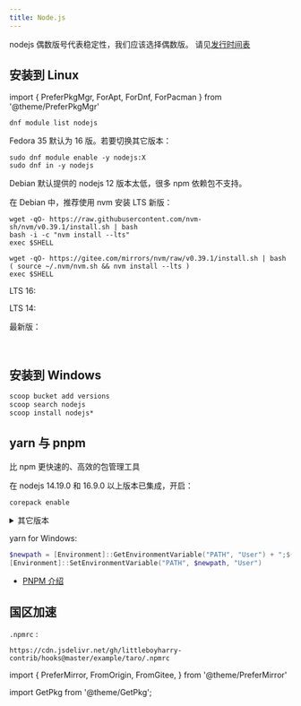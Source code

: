 ```yaml
---
title: Node.js
---
```


nodejs 偶数版号代表稳定性，我们应该选择偶数版。
请见[发行时间表](https://nodejs.org/en/about/releases/)

## 安装到 Linux

import {
PreferPkgMgr,
ForApt,
ForDnf,
ForPacman
} from '@theme/PreferPkgMgr'

 <PreferPkgMgr dnf apt pacman>
<ForDnf>

    dnf module list nodejs

Fedora 35 默认为 16 版。若要切换其它版本：

```shell
sudo dnf module enable -y nodejs:X
sudo dnf in -y nodejs
```

</ForDnf>

 <ForApt>

Debian 默认提供的 nodejs 12 版本太低，很多 npm 依赖包不支持。

在 Debian 中，推荐使用 nvm 安装 LTS 新版：

 <PreferMirror origin gitee>
<FromOrigin>

```shell
wget -qO- https://raw.githubusercontent.com/nvm-sh/nvm/v0.39.1/install.sh | bash
bash -i -c "nvm install --lts"
exec $SHELL
```

</FromOrigin>
<FromGitee>

```shell
wget -qO- https://gitee.com/mirrors/nvm/raw/v0.39.1/install.sh | bash
( source ~/.nvm/nvm.sh && nvm install --lts )
exec $SHELL
```

</FromGitee>
</PreferMirror>

</ForApt>

 <ForPacman>

LTS 16:

 <GetPkg pacman="nodejs-lts-gallium"/>

LTS 14:

 <GetPkg pacman="nodejs-lts-fermium	"/>

最新版：

 <GetPkg pacman="nodejs"/>

</ForPacman>

</PreferPkgMgr>

<br/>

## 安装到 Windows

```bat
scoop bucket add versions
scoop search nodejs
scoop install nodejs*
```

## yarn 与 pnpm

比 npm 更快速的、高效的包管理工具

在 nodejs 14.19.0 和 16.9.0 以上版本已集成，开启：

    corepack enable

 <details className="let-details-to-gray">
<summary>其它版本</summary>

参考：https://github.com/pnpm/pnpm/tags

    corepack prepare pnpm@<新版> --activate

</details>

yarn for Windows:

```powershell
$newpath = [Environment]::GetEnvironmentVariable("PATH", "User") + ";$(yarn global bin)"
[Environment]::SetEnvironmentVariable("PATH", $newpath, "User")

```

- [PNPM 介绍](https://pnpm.io/zh/motivation)

## 国区加速

`.npmrc` :

    https://cdn.jsdelivr.net/gh/littleboyharry-contrib/hooks@master/example/taro/.npmrc

import {
PreferMirror,
FromOrigin,
FromGitee,
} from '@theme/PreferMirror'

import GetPkg from '@theme/GetPkg';
